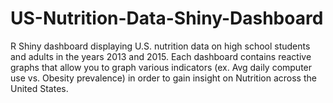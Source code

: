# US-Nutrition-Data-Shiny-Dashboard

R Shiny dashboard displaying U.S. nutrition data on high school students and adults in the years 2013 and 2015. Each dashboard contains reactive graphs that allow you to graph various indicators (ex. Avg daily computer use vs. Obesity prevalence) in order to gain insight on Nutrition across the United States. 
